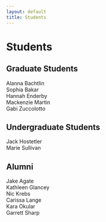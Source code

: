```yaml
---
layout: default
title: Students
---
```

# Students  
## Graduate Students  
Alanna Bachtlin  
[](https://duq.box.com/shared/static/tb3vouzzd5zaz2xah0959c9c9ja1pjga.jpg)Sophia Bakar  
Hannah Enderby  
Mackenzie Martin  
Gabi Zuccolotto  
## Undergraduate Students  
Jack Hostetler  
Marie Sullivan  
## Alumni  
Jake Agate  
Kathleen Glancey  
Nic Krebs  
Carissa Lange  
Kara Okular  
Garrett Sharp  
